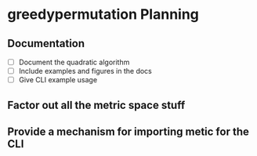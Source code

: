 # greedypermutation Planning

## Documentation

- [ ] Document the quadratic algorithm
- [ ] Include examples and figures in the docs
- [ ] Give CLI example usage

## Factor out all the metric space stuff


## Provide a mechanism for importing metic for the CLI
